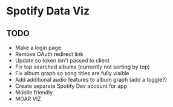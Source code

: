 # Spotify Data Viz

## TODO
* Make a login page
* Remove OAuth redirect link
* Update so token isn't passed to client
* Fix top searched albums (currently not sorting by top)
* Fix album graph so song titles are fully visible
* Add additional audio features to album graph (add a toggle?)
* Create separate Spotify Dev account for app
* Mobile friendly
* MOAR VIZ
